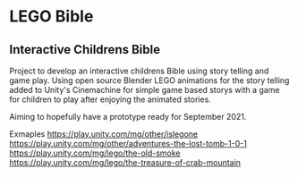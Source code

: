 # LEGO Bible

## Interactive Childrens Bible
Project to develop an interactive childrens Bible using story telling and game play. 
Using open source Blender LEGO animations for the story telling added to Unity's Cinemachine for simple game based storys with a game for children to play after enjoying the animated stories.

Aiming to hopefully have a prototype ready for September 2021.

Exmaples 
https://play.unity.com/mg/other/islegone
https://play.unity.com/mg/other/adventures-the-lost-tomb-1-0-1
https://play.unity.com/mg/lego/the-old-smoke
https://play.unity.com/mg/lego/the-treasure-of-crab-mountain




